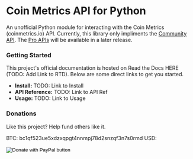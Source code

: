 Coin Metrics API for Python
===========================

An unofficial Python module for interacting with the Coin Metrics (coinmetrics.io) API. Currently, this library only impliments the [Community API](https://coinmetrics.io/api/). The [Pro APIs](https://coinmetrics.io/cm-network-data-pro/) will be available in a later release.

### Getting Started

This project's official documentation is hosted on Read the Docs HERE (TODO: Add Link to RTD). Below are some direct links to get you started.

* __Install:__ TODO: Link to Install
* __API Reference:__ TODO: Link to API Ref
* __Usage:__ TODO: Link to Usage

### Donations

Like this project? Help fund others like it.

BTC: bc1qf523ue5xdzxqpgt4nnmpj78d2snzqf3n7s0rmd
USD: 
<form action="https://www.paypal.com/cgi-bin/webscr" method="post" target="_top">
<input type="hidden" name="cmd" value="_donations" />
<input type="hidden" name="business" value="NBK3S2YT92NVJ" />
<input type="hidden" name="currency_code" value="USD" />
<input type="image" src="https://www.paypalobjects.com/en_US/i/btn/btn_donateCC_LG.gif" border="0" name="submit" title="PayPal - The safer, easier way to pay online!" alt="Donate with PayPal button" />
<img alt="" border="0" src="https://www.paypal.com/en_US/i/scr/pixel.gif" width="1" height="1" />
</form>
